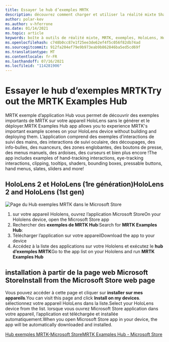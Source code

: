 ```yaml
---
title: Essayer le hub d’exemples MRTK
description: découvrez comment charger et utiliser la réalité mixte Shared Computer Toolkit des exemples d’application hub sur vos appareils HoloLens.
author: polar-kev
ms.author: v-hferrone
ms.date: 01/14/2021
ms.topic: article
keywords: boîte à outils de réalité mixte, MRTK, exemples, HoloLens, HoloLens 2, nuanceurs, info-bulles, interaction main, découpage, zones englobantes, boutons, menus main, ardoise, curseur
ms.openlocfilehash: c748b0cc87e1f25ee3de62ef4f5c056f82db74ad
ms.sourcegitcommit: 912fa204ef79e9b973eab9b862846ba5ed5cd69f
ms.translationtype: MT
ms.contentlocale: fr-FR
ms.lasthandoff: 07/16/2021
ms.locfileid: "114281906"
---
```

# <a name="try-out-the-mrtk-examples-hub"></a><span data-ttu-id="f9cb3-104">Essayer le hub d’exemples MRTK</span><span class="sxs-lookup"><span data-stu-id="f9cb3-104">Try out the MRTK Examples Hub</span></span>

<span data-ttu-id="f9cb3-105">MRTK exemple d’application Hub vous permet de découvrir des exemples importants de MRTK sur votre appareil HoloLens sans le générer et le déployer.</span><span class="sxs-lookup"><span data-stu-id="f9cb3-105">MRTK Examples Hub app allows you to experience MRTK's important example scenes on your HoloLens device without building and deploying them.</span></span> <span data-ttu-id="f9cb3-106">L’application comprend des exemples d’interactions de suivi des mains, des interactions de suivi oculaire, des découpages, des info-bulles, des nuanceurs, des zones englobantes, des boutons de presse, des menus manuels, des ardoises, des curseurs et bien plus encore !</span><span class="sxs-lookup"><span data-stu-id="f9cb3-106">The app includes examples of hand-tracking interactions, eye-tracking interactions, clipping, tooltips, shaders, bounding boxes, pressable buttons, hand menus, slates, sliders and more!</span></span>

## <a name="hololens-2-and-hololens-1st-gen"></a><span data-ttu-id="f9cb3-107">HoloLens 2 et HoloLens (1re génération)</span><span class="sxs-lookup"><span data-stu-id="f9cb3-107">HoloLens 2 and HoloLens (1st gen)</span></span>
![Page du Hub exemples MRTK dans le Microsoft Store](features/images/examples-hub/ExamplesHubStore.jpg)

1. <span data-ttu-id="f9cb3-109">sur votre appareil Hololens, ouvrez l’application Microsoft Store</span><span class="sxs-lookup"><span data-stu-id="f9cb3-109">On your Hololens device, open the Microsoft Store app</span></span>
2. <span data-ttu-id="f9cb3-110">Rechercher des **exemples de MRTK Hub**:</span><span class="sxs-lookup"><span data-stu-id="f9cb3-110">Search for **MRTK Examples Hub**:</span></span>
3. <span data-ttu-id="f9cb3-111">Télécharger l’application sur votre appareil</span><span class="sxs-lookup"><span data-stu-id="f9cb3-111">Download the app to your device</span></span>
4. <span data-ttu-id="f9cb3-112">Accédez à la liste des applications sur votre Hololens et exécutez le **hub d’exemples MRTK**</span><span class="sxs-lookup"><span data-stu-id="f9cb3-112">Go to the app list on your Hololens and run **MRTK Examples Hub**</span></span>

## <a name="install-from-the-microsoft-store-web-page"></a><span data-ttu-id="f9cb3-113">installation à partir de la page web Microsoft Store</span><span class="sxs-lookup"><span data-stu-id="f9cb3-113">Install from the Microsoft Store web page</span></span>

<span data-ttu-id="f9cb3-114">Vous pouvez accéder à cette page et cliquer sur **installer sur mes appareils**.</span><span class="sxs-lookup"><span data-stu-id="f9cb3-114">You can visit this page and click **Install on my devices**.</span></span> <span data-ttu-id="f9cb3-115">sélectionnez votre appareil HoloLens dans la liste.</span><span class="sxs-lookup"><span data-stu-id="f9cb3-115">Select your HoloLens device from the list.</span></span> <span data-ttu-id="f9cb3-116">lorsque vous ouvrez Microsoft Store application dans votre appareil, l’application est téléchargée et installée automatiquement.</span><span class="sxs-lookup"><span data-stu-id="f9cb3-116">When you open Microsoft Store app in your device, the app will be automatically downloaded and installed.</span></span>

[<span data-ttu-id="f9cb3-117">Hub exemples MRTK-Microsoft Store</span><span class="sxs-lookup"><span data-stu-id="f9cb3-117">MRTK Examples Hub - Microsoft Store</span></span>](https://www.microsoft.com/p/mrtk-examples-hub/9mv8c39l2sj4)

